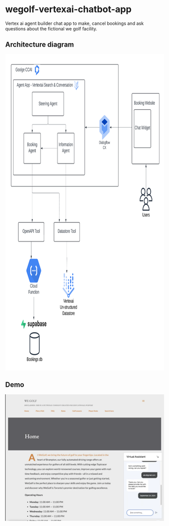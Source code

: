 # wegolf-vertexai-chatbot-app
Vertex ai agent builder chat app to make, cancel bookings and ask questions about the fictional we golf facility.


## Architecture diagram
<img src="readme-resources/architecture_diagram.png" width="1000" height="1000">

## Demo
<a href="https://youtu.be/-bYDhIo0W6I" target="_blank">
    <img src="readme-resources/video_image.png" alt="Watch the video" width="600" height="400" />
</a>